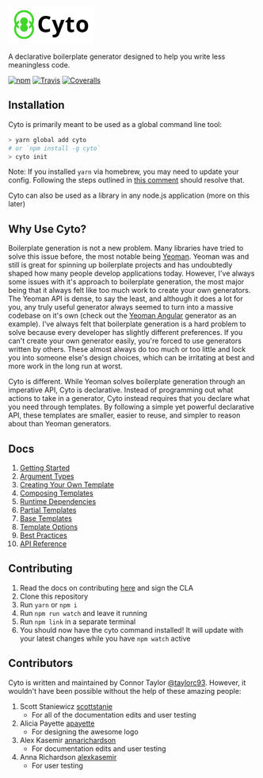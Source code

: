 <img src="logo.png" height="75"/>

A declarative boilerplate generator designed to help you write less meaningless code.

[![npm](https://img.shields.io/npm/v/cyto.svg)]() [![Travis](https://img.shields.io/travis/cogolabs/cyto/master.svg)]() [![Coveralls](https://img.shields.io/coveralls/cogolabs/cyto.svg)]()

<Put a screen capture of some cool usage here>

## Installation

Cyto is primarily meant to be used as a global command line tool:

```bash
> yarn global add cyto
# or `npm install -g cyto`
> cyto init
```

Note: If you installed `yarn` via homebrew, you may need to update your config. Following the steps outlined in [this comment](https://github.com/yarnpkg/yarn/issues/1321#issuecomment-283495343) should resolve that.

Cyto can also be used as a library in any node.js application (more on this later)

## Why Use Cyto?

Boilerplate generation is not a new problem. Many libraries have tried to solve this issue before, the most notable being [Yeoman](http://yeoman.io/). Yeoman was and still is great for spinning up boilerplate projects and has undoubtedly shaped how many people develop applications today. However, I've always some issues with it's approach to boilerplate generation, the most major being that it always felt like too much work to create your own generators. The Yeoman API is dense, to say the least, and although it does a lot for you, any truly useful generator always seemed to turn into a massive codebase on it's own (check out the [Yeoman Angular](https://github.com/yeoman/generator-angular) generator as an example). I've always felt that boilerplate generation is a hard problem to solve because every developer has slightly different preferences. If you can't create your own generator easily, you're forced to use generators written by others. These almost always do too much or too little and lock you into someone else's design choices, which can be irritating at best and more work in the long run at worst.

Cyto is different. While Yeoman solves boilerplate generation through an imperative API, Cyto is declarative. Instead of programming out what actions to take in a generator, Cyto instead requires that you declare what you need through templates. By following a simple yet powerful declarative API, these templates are smaller, easier to reuse, and simpler to reason about than Yeoman generators.

## Docs

1. [Getting Started](docs/gettingStarted.md)
2. [Argument Types](docs/arguments.md)
3. [Creating Your Own Template](docs/creatingTemplates.md)
4. [Composing Templates](docs/composing.md)
5. [Runtime Dependencies](docs/runtimeDependencies.md)
6. [Partial Templates](docs/partialTemplates.md)
7. [Base Templates](docs/baseTemplates.md)
8. [Template Options](docs/options.md)
9. [Best Practices](docs/bestPractices.md)
10. [API Reference](docs/reference.md)

## Contributing
1. Read the docs on contributing [here](CONTRIBUTING.md) and sign the CLA
1. Clone this repository
1. Run `yarn` or `npm i`
1. Run `npm run watch` and leave it running
1. Run `npm link` in a separate terminal
1. You should now have the cyto command installed! It will update with your latest changes while you have `npm watch` active

## Contributors
Cyto is written and maintained by Connor Taylor [@taylorc93](https://github.com/taylorc93). However, it wouldn't have been possible without the help of these amazing people:

1. Scott Staniewicz [scottstanie](https://github.com/scottstanie)
    - For all of the documentation edits and user testing
1. Alicia Payette [apayette](https://github.com/apayette)
    - For designing the awesome logo
1. Alex Kasemir [annarichardson](https://github.com/annarichardson)
    - For documentation edits and user testing
1. Anna Richardson [alexkasemir](https://github.com/alexkasemir)
    - For user testing
